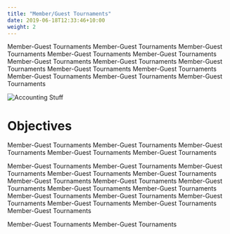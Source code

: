 ```yaml
---
title: "Member/Guest Tournaments"
date: 2019-06-18T12:33:46+10:00
weight: 2
---
```


Member-Guest Tournaments Member-Guest Tournaments Member-Guest Tournaments Member-Guest Tournaments Member-Guest Tournaments Member-Guest Tournaments Member-Guest Tournaments Member-Guest Tournaments Member-Guest Tournaments Member-Guest Tournaments Member-Guest Tournaments Member-Guest Tournaments Member-Guest Tournaments 

![Accounting Stuff](/images/austin-distel-nGc5RT2HmF0-unsplash.jpg)

# Objectives

Member-Guest Tournaments Member-Guest Tournaments Member-Guest Tournaments Member-Guest Tournaments Member-Guest Tournaments 

Member-Guest Tournaments Member-Guest Tournaments Member-Guest Tournaments Member-Guest Tournaments Member-Guest Tournaments Member-Guest Tournaments Member-Guest Tournaments Member-Guest Tournaments Member-Guest Tournaments Member-Guest Tournaments Member-Guest Tournaments Member-Guest Tournaments Member-Guest Tournaments Member-Guest Tournaments Member-Guest Tournaments Member-Guest Tournaments 

Member-Guest Tournaments Member-Guest Tournaments 
